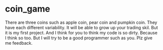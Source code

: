 # coin_game
There are three coins such as apple coin, pear coin and pumpkin coin. They have each different variability.
It will be able to grow up your trading skil.
But it is my first project. And I think for you to think my code is so dirty. Because I think so too.
But I will try to be a good programmer such as you.
Plz give me feedback.
